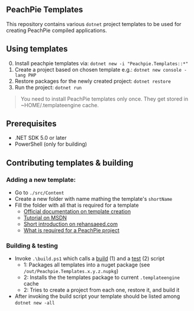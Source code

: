 ## PeachPie Templates

This repository contains various `dotnet` project templates to be used for creating PeachPie compiled applications.

## Using templates

0. Install peachpie templates via: `dotnet new -i "Peachpie.Templates::*"` 
1. Create a project based on chosen template e.g.: `dotnet new console -lang PHP`
2. Restore packages for the newly created project: `dotnet restore`
3. Run the project: `dotnet run`

> You need to install PeachPie templates only once. They get stored in ~HOME/.templateengine cache. 

## Prerequisites

- .NET SDK 5.0 or later
- PowerShell (only for building)

## Contributing templates & building

### Adding a new template:

- Go to `./src/Content`
- Create a new folder with name mathing the template's `shortName`
- Fill the folder with all that is required for a template 
    - [Official documentation on template creation](https://github.com/dotnet/templating/wiki/%22Runnable-Project%22-Templates)
    - [Tutorial on MSDN](https://blogs.msdn.microsoft.com/dotnet/2017/04/02/how-to-create-your-own-templates-for-dotnet-new/)
    - [Short introduction on rehansaeed.com](http://rehansaeed.com/custom-project-templates-using-dotnet-new/)
    - [What is required for a PeachPie project](http://www.peachpie.io/2017/04/msbuild-netcoreapp1-1.html)

### Building & testing

- Invoke `.\build.ps1` which calls a [build](https://github.com/peachpiecompiler/peachpie-templates/tree/master/build/build.ps1) (1)  and a [test](https://github.com/peachpiecompiler/peachpie-templates/tree/master/tests/test.ps1) (2) script
  - 1: Packages all templates into a nuget package (see `/out/Peachpie.Templates.x.y.z.nupkg`)
  - 2: Installs the the templates package to current `.templateengine`  cache
  - 2: Tries to create a project from each one, restore it, and build it
- After invoking the build script your template should be listed among `dotnet new -all`

